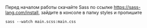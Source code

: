 Перед началом работы скачайте Sass по ссылке https://sass-lang.com/install, зайдите в консоле в папку styles и пропишите
```
sass --watch main.scss:main.css
``` 